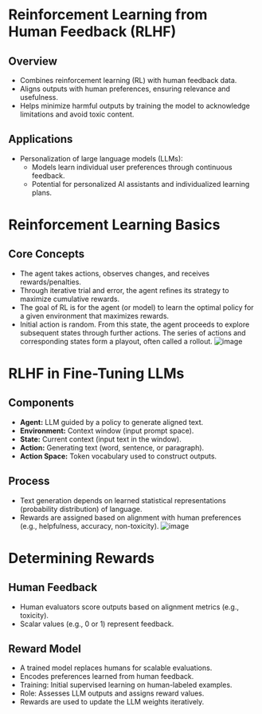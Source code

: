# Reinforcement Learning from Human Feedback (RLHF)

## Overview
- Combines reinforcement learning (RL) with human feedback data.
- Aligns outputs with human preferences, ensuring relevance and usefulness.
- Helps minimize harmful outputs by training the model to acknowledge limitations and avoid toxic content.

## Applications
- Personalization of large language models (LLMs):
  - Models learn individual user preferences through continuous feedback.
  - Potential for personalized AI assistants and individualized learning plans.

# Reinforcement Learning Basics

## Core Concepts
- The agent takes actions, observes changes, and receives rewards/penalties.
- Through iterative trial and error, the agent refines its strategy to maximize cumulative rewards.
- The goal of RL is for the agent (or model) to learn the optimal policy for a given environment that maximizes rewards.
- Initial action is random. From this state, the agent proceeds to explore subsequent states through further actions. The series of actions and corresponding states form a playout, often called a rollout.
![image](https://github.com/user-attachments/assets/5a488646-5855-48c0-a50e-42172097d33b)

# RLHF in Fine-Tuning LLMs

## Components
- **Agent:** LLM guided by a policy to generate aligned text.
- **Environment:** Context window (input prompt space).
- **State:** Current context (input text in the window).
- **Action:** Generating text (word, sentence, or paragraph).
- **Action Space:** Token vocabulary used to construct outputs.

## Process
- Text generation depends on learned statistical representations (probability distribution) of language.
- Rewards are assigned based on alignment with human preferences (e.g., helpfulness, accuracy, non-toxicity).
![image](https://github.com/user-attachments/assets/43842f96-2d57-411d-b9a8-a56355338832)

# Determining Rewards

## Human Feedback
- Human evaluators score outputs based on alignment metrics (e.g., toxicity).
- Scalar values (e.g., 0 or 1) represent feedback.

## Reward Model
- A trained model replaces humans for scalable evaluations.
- Encodes preferences learned from human feedback.
- Training: Initial supervised learning on human-labeled examples.
- Role: Assesses LLM outputs and assigns reward values.
- Rewards are used to update the LLM weights iteratively.
